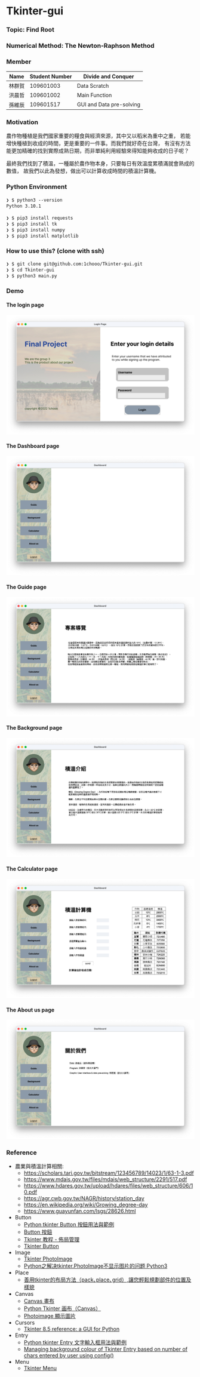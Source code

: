 # Tkinter-gui

### Topic: Find Root

### Numerical Method: The Newton-Raphson Method

### Member

| Name | Student Number | Divide and Conquer       |
|------|----------------|--------------------------|
| 林群賀  | 109601003      | Data   Scratch           |
| 洪晨哲  | 109601002      | Main Function            |
| 孫維辰  | 109601517      | GUI and Data pre-solving |

### Motivation

農作物種植是我們國家重要的糧食與經濟來源，其中又以稻米為重中之重，
若能增快種植到收成的時間，更是重要的一件事。而我們就好奇在台灣，
有沒有方法能更加精確的找到實際成熟日期，而非單純利用經驗來得知能夠收成的日子呢？

最終我們找到了積溫，一種屬於農作物本身，只要每日有效溫度累積滿就會熟成的數值，
故我們以此為發想，做出可以計算收成時間的積溫計算機。


### Python Environment

``` shell
❯ $ python3 --version 
Python 3.10.1

❯ $ pip3 install requests
❯ $ pip3 install tk
❯ $ pip3 install numpy
❯ $ pip3 install matplotlib
```

### How to use this? (clone with ssh)

``` shell
❯ $ git clone git@github.com:1chooo/Tkinter-gui.git
❯ $ cd Tkinter-gui
❯ $ python3 main.py
```

### Demo

#### The login page
![plot](./assets/imgs/login_page.png)

#### The Dashboard page
![plot](./assets/imgs/dashboard_page.png)

#### The Guide page
![plot](./assets/imgs/guide_page.png)

#### The Background page
![plot](./assets/imgs/background_page.png)

#### The Calculator page
![plot](./assets/imgs/calculator_page.png)

#### The About us page
![plot](./assets/imgs/about_us_page.png)

### Reference

* 農業與積溫計算相關:
  * https://scholars.tari.gov.tw/bitstream/123456789/14023/1/63-1-3.pdf
  * https://www.mdais.gov.tw/files/mdais/web_structure/2291/517.pdf
  * https://www.hdares.gov.tw/upload/hdares/files/web_structure/606/10.pdf
  * https://agr.cwb.gov.tw/NAGR/history/station_day
  * https://en.wikipedia.org/wiki/Growing_degree-day
  * https://www.guayunfan.com/lsgs/28626.html
* Button
  * [Python tkinter Button 按鈕用法與範例](https://shengyu7697.github.io/python-tkinter-button/)
  * [Button 按鈕](https://steam.oxxostudio.tw/category/python/tkinter/button.html)
  * [Tkinter 教程 - 佈局管理](https://www.delftstack.com/zh-tw/tutorial/tkinter-tutorial/tkinter-geometry-managers/)
  * [Tkinter Button](https://www.pythontutorial.net/tkinter/tkinter-button/)
* Image
  * [Tkinter PhotoImage](https://www.pythontutorial.net/tkinter/tkinter-photoimage/)
  * [Python之解决tkinter.PhotoImage不显示图片的问题 Python3](https://blog.csdn.net/m0_50000839/article/details/120078530)
* Place 
  * [善用tkinter的布局方法（pack､place､grid）,讓您輕鬆規劃部件的位置及樣貌](https://pythonhi.pixnet.net/blog/post/322521486)
* Canvas
  * [Canvas 畫布](https://steam.oxxostudio.tw/category/python/tkinter/canvas.html)
  * [Python Tkinter 画布（Canvas）](https://www.runoob.com/python/python-tk-canvas.html)
  * [Photoimage 顯示圖片](https://steam.oxxostudio.tw/category/python/tkinter/photoimage.html)
* Cursors
  * [Tkinter 8.5 reference: a GUI for Python](https://anzeljg.github.io/rin2/book2/2405/docs/tkinter/cursors.html)
* Entry
  * [Python tkinter Entry 文字輸入框用法與範例](https://shengyu7697.github.io/python-tkinter-entry/)
  * [Managing background colour of Tkinter Entry based on number of chars entered by user using config()
](https://www.youtube.com/watch?v=KV3SPTt1WWs)
* Menu
  * [Tkinter Menu](https://www.pythontutorial.net/tkinter/tkinter-menu/)